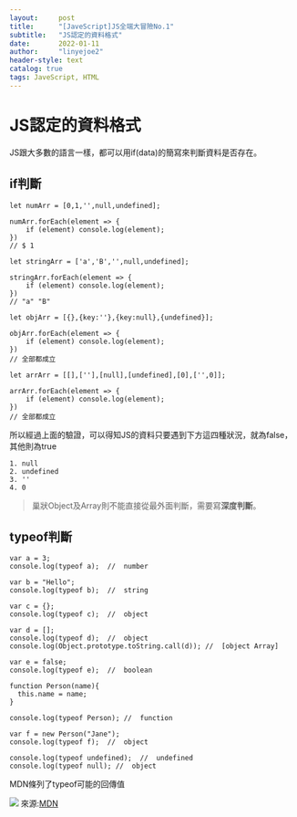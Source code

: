 ```yaml
---
layout:     post
title:      "[JaveScript]JS全端大冒險No.1"
subtitle:   "JS認定的資料格式"
date:       2022-01-11
author:     "linyejoe2"
header-style: text
catalog: true
tags: JaveScript, HTML
---
```


#  JS認定的資料格式

JS跟大多數的語言一樣，都可以用if(data)的簡寫來判斷資料是否存在。
<!--more-->
## if判斷


```javascript=
let numArr = [0,1,'',null,undefined];

numArr.forEach(element => {
    if (element) console.log(element);
})
// $ 1

let stringArr = ['a','B','',null,undefined];

stringArr.forEach(element => {
    if (element) console.log(element);
})
// "a" "B"

let objArr = [{},{key:''},{key:null},{undefined}];

objArr.forEach(element => {
    if (element) console.log(element);
})
// 全部都成立

let arrArr = [[],[''],[null],[undefined],[0],['',0]];

arrArr.forEach(element => {
    if (element) console.log(element);
})
// 全部都成立
```

所以經過上面的驗證，可以得知JS的資料只要遇到下方這四種狀況，就為false，其他則為true

    1. null
    2. undefined
    3. ''
    4. 0

> 巢狀Object及Array則不能直接從最外面判斷，需要寫**深度判斷**。

## typeof判斷

```javascript=
var a = 3;
console.log(typeof a);  //  number

var b = "Hello";
console.log(typeof b);  //  string

var c = {};
console.log(typeof c);  //  object

var d = [];
console.log(typeof d);  //  object
console.log(Object.prototype.toString.call(d)); //  [object Array]

var e = false;
console.log(typeof e);  //  boolean

function Person(name){
  this.name = name;
}

console.log(typeof Person); //  function

var f = new Person("Jane");
console.log(typeof f);  //  object

console.log(typeof undefined);  //  undefined
console.log(typeof null); //  object
```

MDN條列了typeof可能的回傳值

![](https://i.imgur.com/uXDR4wx.png)
來源:[MDN](https://developer.mozilla.org/zh-TW/docs/Web/JavaScript/Reference/Operators/typeof)
